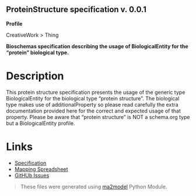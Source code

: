 ## ProteinStructure specification v. 0.0.1 

**Profile** 

CreativeWork > Thing

**Bioschemas specification describing the usage of BiologicalEntity for the “protein” biological type.** 

# Description 
This protein structure specification presents the usage of the generic type BiologicalEntity for the biological type “protein structure”. The biological type makes use of additionalProperty so please read carefully the extra documentation provided here for the correct and expected usage of that property. Please be aware that “protein structure” is NOT a schema.org type but a BiologicalEntity profile. 
# Links 
- [Specification](specification.html)
- [Mapping Spreadsheet](https://docs.google.com/spreadsheets/d/1fT-wrUdQIL9YTzyXk1zTnOjfnLKx7o0Qqg_2xB7P6Q0/edit?usp=drivesdk)
- [GitHUb Issues](https://github.com/BioSchemas/bioschemas/labels/type%3A%20ProteinStructure)
> These files were generated using [ma2model](https://github.com/BioSchemas/map2model) Python Module.
